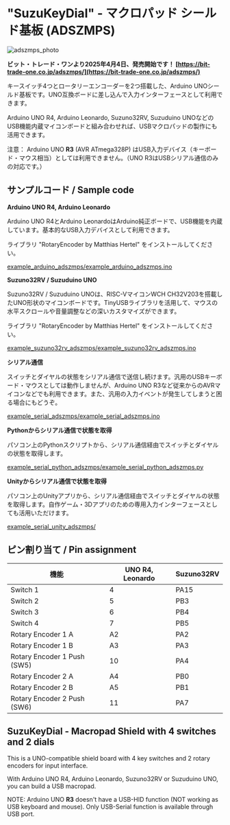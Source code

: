 # "SuzuKeyDial" - マクロパッド シールド基板 (ADSZMPS)

![adszmps_photo](https://github.com/user-attachments/assets/fb824bea-97e8-451a-842c-3342c3abbc9e)

**ビット・トレード・ワンより2025年4月4日、発売開始です！ [https://bit-trade-one.co.jp/adszmps/](https://bit-trade-one.co.jp/adszmps/)**

キースイッチ4つとロータリーエンコーダーを2つ搭載した、Arduino UNOシールド基板です。UNO互換ボードに差し込んで入力インターフェースとして利用できます。

Arduino UNO R4, Arduino Leonardo, Suzuno32RV, Suzuduino UNOなどのUSB機能内蔵マイコンボードと組み合わせれば、USBマクロパッドの製作にも活用できます。

注意： Arduino UNO **R3** (AVR ATmega328P) はUSB入力デバイス（キーボード・マウス相当）としては利用できません。（UNO R3はUSBシリアル通信のみの対応です。）

## サンプルコード / Sample code

**Arduino UNO R4, Arduino Leonardo**

Arduino UNO R4とArduino LeonardoはArduino純正ボードで、USB機能を内蔵しています。基本的なUSB入力デバイスとして利用できます。

ライブラリ "RotaryEncoder by Matthias Hertel" をインストールしてください。

[example_arduino_adszmps/example_arduino_adszmps.ino](example_arduino_adszmps/example_arduino_adszmps.ino)


**Suzuno32RV / Suzuduino UNO**

Suzuno32RV / Suzuduino UNOは、RISC-VマイコンWCH CH32V203を搭載したUNO形状のマイコンボードです。TinyUSBライブラリを活用して、マウスの水平スクロールや音量調整などの深いカスタマイズができます。

ライブラリ "RotaryEncoder by Matthias Hertel" をインストールしてください。

[example_suzuno32rv_adszmps/example_suzuno32rv_adszmps.ino](example_suzuno32rv_adszmps/example_suzuno32rv_adszmps.ino)


**シリアル通信**

スイッチとダイヤルの状態をシリアル通信で送信し続けます。汎用のUSBキーボード・マウスとしては動作しませんが、Arduino UNO R3など従来からのAVRマイコンなどでも利用できます。また、汎用の入力イベントが発生してしまうと困る場合にもどうぞ。

[example_serial_adszmps/example_serial_adszmps.ino](example_serial_adszmps/example_serial_adszmps.ino)

**Pythonからシリアル通信で状態を取得**

パソコン上のPythonスクリプトから、シリアル通信経由でスイッチとダイヤルの状態を取得します。

[example_serial_python_adszmps/example_serial_python_adszmps.py](example_serial_python_adszmps/example_serial_python_adszmps.py)

**Unityからシリアル通信で状態を取得**

パソコン上のUnityアプリから、シリアル通信経由でスイッチとダイヤルの状態を取得します。自作ゲーム・3Dアプリのための専用入力インターフェースとしても活用いただけます。

[example_serial_unity_adszmps/](example_serial_unity_adszmps/)

## ピン割り当て / Pin assignment

| 機能 | UNO R4, Leonardo | Suzuno32RV |
|---|---|---|
| Switch 1 | 4 | PA15 |
| Switch 2 | 5 | PB3 |
| Switch 3 | 6 | PB4 |
| Switch 4 | 7 | PB5 |
| Rotary Encoder 1 A | A2 | PA2 |
| Rotary Encoder 1 B | A3 | PA3 |
| Rotary Encoder 1 Push (SW5) | 10 | PA4 |
| Rotary Encoder 2 A | A4 | PB0 |
| Rotary Encoder 2 B | A5 | PB1 |
| Rotary Encoder 2 Push (SW6) | 11 | PA7 |

## SuzuKeyDial - Macropad Shield with 4 switches and 2 dials

This is a UNO-compatible shield board with 4 key switches and 2 rotary encoders for input interface.

With Arduino UNO R4, Arduino Leonardo, Suzuno32RV or Suzuduino UNO, you can build a USB macropad.

NOTE: Arduino UNO **R3** doesn't have a USB-HID function (NOT working as USB keyboard and mouse). Only USB-Serial function is available through USB port.

